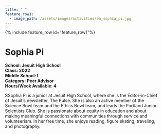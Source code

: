 ```yaml
---
title: " "
feature_row1:
  - image_path: /assets/images/activities/pa_sophia_pi.jpg
---
```


{% include feature_row id="feature_row1"%}

# Sophia Pi

**School: Jesuit High School**  
**Class: 2022**  
**Middle School: l**  
**Category: Peer Advisor**  
**Hours/Week Available: 4**  

SSophia Pi is a junior at Jesuit High School, where she is the Editor-in-Chief of Jesuit’s newsletter, The Pulse. She is also an active member of the Science Bowl team and the Ethics Bowl team, and leads the Portland Junior Scientists Club. She is passionate about equity in education and about making meaningful connections with communities through service and volunteerism. In her free time, she enjoys reading, figure skating, traveling, and photography.
